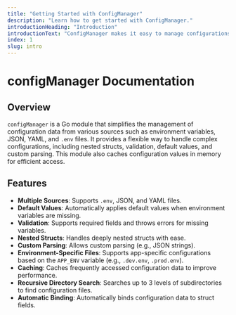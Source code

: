 ```yaml
---
title: "Getting Started with ConfigManager"
description: "Learn how to get started with ConfigManager."
introductionHeading: "Introduction"
introductionText: "ConfigManager makes it easy to manage configurations in Go applications."
index: 1
slug: intro
---
```


# configManager Documentation

## Overview

`configManager` is a Go module that simplifies the management of configuration data from various sources such as environment variables, JSON, YAML, and `.env` files. It provides a flexible way to handle complex configurations, including nested structs, validation, default values, and custom parsing. This module also caches configuration values in memory for efficient access.

## Features

- **Multiple Sources**: Supports `.env`, JSON, and YAML files.
- **Default Values**: Automatically applies default values when environment variables are missing.
- **Validation**: Supports required fields and throws errors for missing variables.
- **Nested Structs**: Handles deeply nested structs with ease.
- **Custom Parsing**: Allows custom parsing (e.g., JSON strings).
- **Environment-Specific Files**: Supports app-specific configurations based on the `APP_ENV` variable (e.g., `.dev.env`, `.prod.env`).
- **Caching**: Caches frequently accessed configuration data to improve performance.
- **Recursive Directory Search**: Searches up to 3 levels of subdirectories to find configuration files.
- **Automatic Binding**: Automatically binds configuration data to struct fields.

